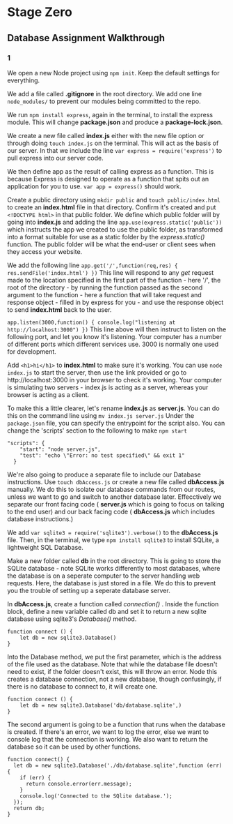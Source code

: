 # Stage Zero

## Database Assignment Walkthrough

### 1
We open a new Node project using ```npm init```.
Keep the default settings for everything.

We add a file called **.gitignore** in the root directory.
We add one line ```node_modules/``` to prevent our modules being committed to the repo.

We run ```npm install express```, again in the terminal, to install the express module. This will change **package.json** and produce a **package-lock.json**.

We create a new file called **index.js** either with the new file option or through doing ```touch index.js``` on the terminal. This will act as the basis of our server. In that we include the line ```var express = require('express')``` to pull express into our server code.

We then define app as the result of calling express as a function. This is because Express is designed to operate as a function that spits out an application for you to use. ```var app = express()``` should work.

Create a public directory using ```mkdir public``` and ```touch public/index.html``` to create an **index.html** file in that directory. Confirm it's created and put ```<!DOCTYPE html>``` in that public folder. We define which public folder will by going into **index.js** and adding the line ```app.use(express.static('public'))``` which instructs the app we created to use the public folder, as transformed into a format suitable for use as a static folder by the *express.static()* function. The public folder will be what the end-user or client sees when they access your website.

We add the following line 
``` app.get('/',function(req,res) { res.sendFile('index.html') }) ```
This line will respond to any *get* request made to the location specified in the first part of the function - here '/', the root of the directory - by running the function passed as the second argument to the function - here a function that will take request and response object - filled in by express for you - and use the response object to send **index.html** back to the user.

``` app.listen(3000,function() { console.log("listening at http://localhost:3000") }) ```
This line above will then instruct to listen on the following port, and let you know it's listening. Your computer has a number of different ports which different services use. 3000 is normally one used for development.

Add ```<h1>hi</h1>``` to **index.html** to make sure it's working. You can use ```node index.js``` to start the server, then use the link provided or go to http://localhost:3000 in your browser to check it's working. Your computer is simulating two servers - index.js is acting as a server, whereas your browser is acting as a client.

To make this a little clearer, let's rename **index.js** as **server.js**. You can do this on the command line using ```mv index.js server.js``` Under the ```package.json``` file, you can specify the entrypoint for the script also. You can change the 'scripts' section to the following to make ```npm start```
``` 
"scripts": {
    "start": "node server.js",
    "test": "echo \"Error: no test specified\" && exit 1"
  }
```

We're also going to produce a separate file to include our Database instructions. Use ```touch dbAccess.js``` or create a new file called **dbAccess.js** manually. We do this to isolate our database commands from our routes, unless we want to go and switch to another database later. Effecctively we separate our front facing code ( **server.js** which is going to focus on talking to the end user) and our back facing code ( **dbAccess.js** which includes database instructions.) 

We add ```var sqlite3 = require('sqlite3').verbose()``` to the **dbAccess.js** file. Then, in the terminal, we type ```npm install sqlite3``` to install SQLite, a lightweight SQL Database.

Make a new folder called **db** in the root directory. This is going to store the SQLite database - note SQLite works differently to most databases, where the database is on a seperate computer to the server handling web requests. Here, the database is just stored in a file. We do this to prevent you the trouble of setting up a seperate database server.

In **dbAccess.js**, create a function called *connection()* . Inside the function block, define a new variable called db and set it to return a new sqlite database using sqlite3's *Database()* method.
```
function connect () {
    let db = new sqlite3.Database()
}
```
Into the Database method, we put the first parameter, which is the address of the file used as the database. Note that while the database file doesn't need to exist, if the folder doesn't exist, this will throw an error. Node this creates a database connection, not a new database, though confusingly, if there is no database to connect to, it will create one.

```
function connect () {
    let db = new sqlite3.Database('db/database.sqlite',)
}
```
The second argument is going to be a function that runs when the database is created. If there's an error, we want to log the error, else we want to console log that the connection is working. We also want to return the database so it can be used by other functions.
```
function connect() {
  let db = new sqlite3.Database('./db/database.sqlite',function (err)  {
    if (err) {
      return console.error(err.message);
    }
    console.log('Connected to the SQlite database.');
  });
  return db;
}
```